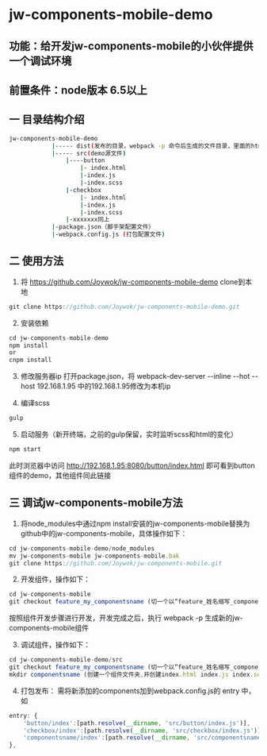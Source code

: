 # jw-components-mobile-demo


## 功能：给开发jw-components-mobile的小伙伴提供一个调试环境

## 前置条件：node版本 6.5以上


## 一 目录结构介绍

```bash
jw-components-mobile-demo 
			|----- dist(发布的目录，webpack -p 命令后生成的文件目录，里面的html可双击浏览器中运行)
			|----- src(demo源文件)
				|----button
					|- index.html
					|-index.js
					|-index.scss
				|-checkbox
					|- index.html
					|-index.js
					|-index.scss
				|-xxxxxxx同上
			|-package.json（脚手架配置文件）
			|-webpack.config.js (打包配置文件)
```															



## 二 使用方法

1. 将 https://github.com/Joywok/jw-components-mobile-demo clone到本地
```js
git clone https://github.com/Joywok/jw-components-mobile-demo.git
```

2. 安装依赖
```js
cd jw-components-mobile-demo
npm install
or
cnpm install
```

3. 修改服务器ip
打开package.json，将 webpack-dev-server --inline --hot --host 192.168.1.95 中的192.168.1.95修改为本机ip

4. 编译scss
```js
gulp
```
5. 启动服务（新开终端，之前的gulp保留，实时监听scss和html的变化）
```js
npm start
```
此时浏览器中访问 http://192.168.1.95:8080/button/index.html 即可看到button组件的demo，其他组件同此链接


## 三 调试jw-components-mobile方法

1. 将node_modules中通过npm install安装的jw-components-mobile替换为 github中的jw-components-mobile，具体操作如下：
```js
cd jw-components-mobile-demo/node_modules 
mv jw-components-mobile jw-components-mobile.bak
git clone https://github.com/Joywok/jw-components-mobile.git
```	

2. 开发组件，操作如下：
```js
cd jw-components-mobile
git checkout feature_my_componentsname (切一个以“feature_姓名缩写_componentsname” 格式命名的新分支)
```	
按照组件开发步骤进行开发，开发完成之后，执行 webpack -p 生成新的jw-components-mobile组件

3. 调试组件，操作如下：
```js
cd jw-components-mobile-demo/src 
git checkout feature_my_componentsname (切一个以“feature_姓名缩写_componentsname” 格式命名的新分支)
mkdir componentsname (创建一个组件文件夹,并创建index.html index.js index.scss文件，就可以引用新开发的组件了)
```

4. 打包发布：
	需将新添加的components加到webpack.config.js的 entry 中，如 
```js
entry: {
	'button/index':[path.resolve(__dirname, 'src/button/index.js')],
	'checkbox/index':[path.resolve(__dirname, 'src/checkbox/index.js')],
	'componentsname/index':[path.resolve(__dirname, 'src/componentsname/index.js')]
},
```




